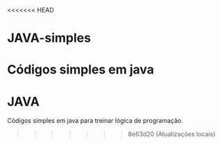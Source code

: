 <<<<<<< HEAD
# JAVA-simples
Códigos simples em java
=======
# JAVA
Códigos simples em java para treinar lógica de programação.
>>>>>>> 8e63d20 (Atualizações locais)

